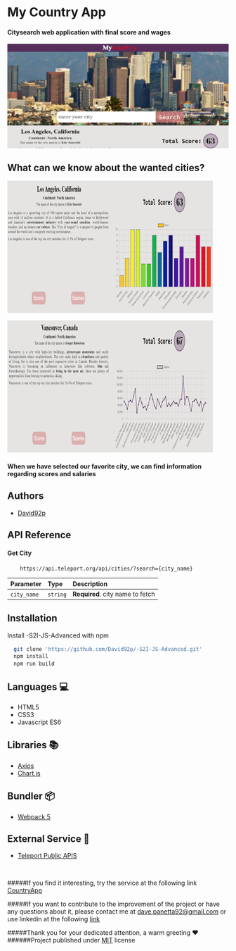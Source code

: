 
# My Country App

#### City ​​search web application with final score and wages


![App Screenshot](https://github.com/David92p/-S2I-JS-Advanced/blob/main/ScreenShot/first-screen.PNG)


## What can we know about the wanted cities?

![App Screenshot](https://github.com/David92p/-S2I-JS-Advanced/blob/main/ScreenShot/second-screen.PNG/)

![App Screenshot](https://github.com/David92p/-S2I-JS-Advanced/blob/main/ScreenShot/third-screen.PNG/)


#### When we have selected our favorite city, we can find information regarding scores and salaries
## Authors

- [David92p](https://github.com/David92p)

## API Reference

#### Get City

```http
    https://api.teleport.org/api/cities/?search={city_name}
```

| Parameter | Type     | Description                       |
| :-------- | :------- | :-------------------------------- |
| `city_name`      | `string` | **Required**. city name to fetch |


## Installation

Install -S2I-JS-Advanced
 with npm

```bash
  git clone 'https://github.com/David92p/-S2I-JS-Advanced.git'
  npm install 
  npm run build
```
## Languages :computer:

* HTML5
* CSS3
* Javascript ES6

## Libraries :books:

* [Axios](https://axios-http.com/)
* [Chart.js](https://www.chartjs.org/)
  
## Bundler :package:

* [Webpack 5](https://webpack.js.org/)

## External Service :incoming_envelope:

* [Teleport Public APIS](https://developers.teleport.org/api/)
<br>

#####If you find it interesting, try the service at the following link [CountryApp](https://www.mycountrys2i.netlify.app)

#####If you want to contribute to the improvement of the project or have any questions about it, please contact me at [dave.panetta92@gmail.com](dave.panetta92@gmail.com) or use linkedin at the following [link](https://www.linkedin.com/in/davide-panetta/)

#####Thank you for your dedicated attention, a warm greeting :heart:
<br>
######Project published under [MIT](https://choosealicense.com/licenses/mit/) license